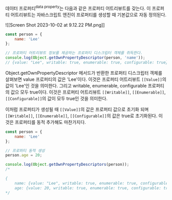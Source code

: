 데이터 프로퍼티<sup>data property</sup>는 다음과 같은 프로퍼티 어트리뷰트를 갖는다. 이 프로퍼티 어트리뷰트는 자바스크립트 엔진이 프로퍼티를 생성할 때 기본값으로 자동 정의된다.

![[Screen Shot 2023-10-02 at 9.12.22 PM.png]]

```javascript
const person = {
	name: 'Lee'
};

// 프로퍼티 어트리뷰트 정보를 제공하는 프로퍼티 디스크립터 객체를 취득한다.
console.log(Object.getOwnPropertyDescriptor(person, 'name'));
// {value: "Lee", writable: true, enumerable: true, configurable: true}
```

Object.getOwnPropertyDescriptor 메서드가 반환한 프로퍼티 디스크립터 객체를 살펴보면 value 프로퍼티의 값은 'Lee'이다. 이것은 프로퍼티 어트리뷰트 `[[Value]]`의 값이 'Lee'인 것을 의미한다. 그리고 writable, enumerable, configurable 프로퍼티의 값으 모두 true이다. 이것은 프로퍼티 어트리뷰트 `[[Writable]]`, `[[Enumerable]]`, `[[Configurable]]`의 값이 모두 true인 것을 의미한다.

이처럼 프로퍼티가 생성될 때 `[[Value]]`의 값은 프로퍼티 값으로 초기화 되며 `[[Writable]]`, `[[Enumerable]]`, `[[Configurable]]`의 값은 true로 초기화된다. 이것은 프로퍼티를 동적 추가해도 마찬가지다.

```javascript
const person = {
	name: 'Lee'
};

// 프로퍼티 동적 생성
person.age = 20;

console.log(Object.getOwnPropertyDescriptors(person));
/*

{  
	name: {value: "Lee", writable: true, enumerable: true, configurable: true},
	age: {value: 20, writable: true, enumerable: true, configurable: true} }
*/
```